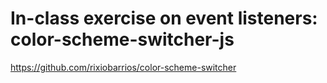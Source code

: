 # In-class exercise on event listeners: color-scheme-switcher-js

https://github.com/rixiobarrios/color-scheme-switcher
